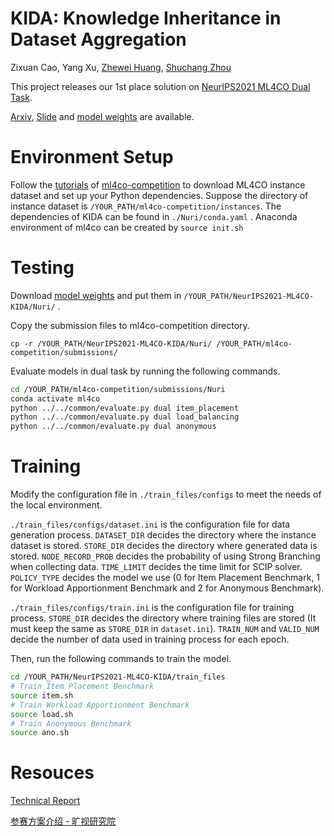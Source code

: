 # KIDA: Knowledge Inheritance in Dataset Aggregation
Zixuan Cao, Yang Xu, [Zhewei Huang](https://scholar.google.com/citations?user=zJEkaG8AAAAJ&hl=zh-CN&oi=sra), [Shuchang Zhou](https://scholar.google.com/citations?user=zYI0rysAAAAJ&hl=zh-CN&oi=sra)

This project releases our 1st place solution on [NeurIPS2021 ML4CO Dual Task](https://www.ecole.ai/2021/ml4co-competition/). 

[Arxiv](https://arxiv.org/abs/2201.10328), [Slide](https://drive.google.com/file/d/1O8T1Jv6CE_fQDnYdcZ6ftFEZPXabOVay/view?usp=sharing) and [model weights](https://drive.google.com/drive/folders/1WuLt7ww-c45tdQ1DnE3vyozq3i1UORg9?usp=sharing) are available.

#  Environment Setup
Follow the [tutorials](https://github.com/ds4dm/ml4co-competition/blob/main/START.md) of [ml4co-competition](https://github.com/ds4dm/ml4co-competition) to download ML4CO instance dataset and set up your Python dependencies.  Suppose the directory of instance dataset is `/YOUR_PATH/ml4co-competition/instances`. The dependencies of KIDA can be found in  `./Nuri/conda.yaml` . Anaconda environment of ml4co can be created by `source init.sh`

# Testing
Download [model weights](https://drive.google.com/drive/folders/1WuLt7ww-c45tdQ1DnE3vyozq3i1UORg9?usp=sharing) and put them in `/YOUR_PATH/NeurIPS2021-ML4CO-KIDA/Nuri/` .

Copy the submission files to ml4co-competition directory.

```
cp -r /YOUR_PATH/NeurIPS2021-ML4CO-KIDA/Nuri/ /YOUR_PATH/ml4co-competition/submissions/
```
Evaluate models in dual task by running the following commands.


```bash
cd /YOUR_PATH/ml4co-competition/submissions/Nuri
conda activate ml4co
python ../../common/evaluate.py dual item_placement
python ../../common/evaluate.py dual load_balancing
python ../../common/evaluate.py dual anonymous
```


# Training
Modify the configuration file in `./train_files/configs` to meet the needs of the local environment.  

`./train_files/configs/dataset.ini` is the configuration file for data generation process. `DATASET_DIR` decides  the directory where the instance dataset is stored. `STORE_DIR`  decides the directory where generated data is stored. `NODE_RECORD_PROB` decides the probability of using Strong Branching when collecting data. `TIME_LIMIT` decides the time limit for SCIP solver. `POLICY_TYPE` decides the  model we use (0 for Item Placement Benchmark, 1 for Workload Apportionment Benchmark and 2 for Anonymous Benchmark).

`./train_files/configs/train.ini` is the configuration file for training process. `STORE_DIR` decides the directory where training files are stored (It must keep the same as `STORE_DIR` in `dataset.ini`). `TRAIN_NUM` and `VALID_NUM` decide the number of data used in training process for each epoch. 

Then, run the following commands to train the model.


```bash
cd /YOUR_PATH/NeurIPS2021-ML4CO-KIDA/train_files
# Train Item Placement Benchmark
source item.sh
# Train Workload Apportionment Benchmark 
source load.sh
# Train Anonymous Benchmark
source ano.sh
```

# Resouces
[Technical Report](https://arxiv.org/abs/2201.10328)

[参赛方案介绍 - 旷视研究院](https://zhuanlan.zhihu.com/p/440726459)
